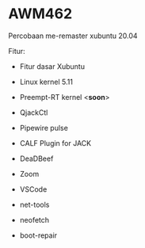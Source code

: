 # AWM462
Percobaan me-remaster xubuntu 20.04

Fitur:
- Fitur dasar Xubuntu

- Linux kernel 5.11
- Preempt-RT kernel <**soon**>

- QjackCtl
- Pipewire pulse
- CALF Plugin for JACK
- DeaDBeef

- Zoom 
- VSCode 
- net-tools
- neofetch
- boot-repair
